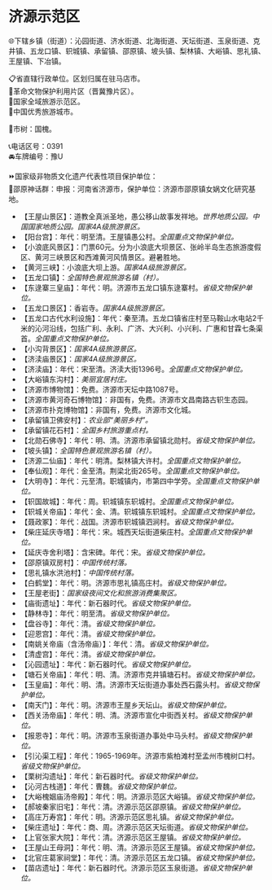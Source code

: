# 济源示范区
🌐下辖乡镇（街道）：沁园街道、济水街道、北海街道、天坛街道、玉泉街道、克井镇、五龙口镇、轵城镇、承留镇、邵原镇、坡头镇、梨林镇、大峪镇、思礼镇、王屋镇、下冶镇。  
  
📋省直辖行政单位。区划归属在驻马店市。  
🚩革命文物保护利用片区（晋冀豫片区）。  
🚩国家全域旅游示范区。  
🏅中国优秀旅游城市。  
  
🌳市树：国槐。  
  
📞电话区号：0391  
🚘车牌编号：豫U  
  
⏩国家级非物质文化遗产代表性项目保护单位：  
🔸邵原神话群：申报：河南省济源市，保护单位：济源市邵原镇女娲文化研究基地。  
  
* 【王屋山景区】：道教全真派圣地，愚公移山故事发祥地。*世界地质公园。中国国家地质公园。国家4A级旅游景区。*  
* 【阳台宫】：年代：明至清。王屋镇愚公村。*全国重点文物保护单位。*  
* 【小浪底风景区】：门票60元。分为小浪底大坝景区、张岭半岛生态旅游度假区、黄河三峡景区和西滩黄河风情景区。避暑胜地。  
* 【黄河三峡】：小浪底大坝上游。*国家4A级旅游景区。*  
* 【五龙口镇】：*全国特色景观旅游名镇（村）。*  
* 【东逯寨三皇庙】：年代：明。济源市五龙口镇东逯寨村。*省级文物保护单位。*
* 【五龙口景区】：香岩寺。*国家4A级旅游景区。*  
* 【五龙口古代水利设施】：年代：秦至清。五龙口镇省庄村至马鞍山水电站2千米的沁河沿线，包括广利、永利、广济、大兴利、小兴利、广惠和甘霖七条渠首。*全国重点文物保护单位。*  
* 【小沟背景区】：*国家4A级旅游景区。*  
* 【济渎庙景区】：*国家4A级旅游景区。*  
* 【济渎庙】：年代：宋至清。济渎大街1396号。*全国重点文物保护单位。*  
* 【大峪镇东沟村】：*美丽宜居村庄。*  
* 【济源市博物馆】：免费。济源市天坛中路1087号。  
* 【济源市黄河奇石博物馆】：非国有，免费。济源市文昌南路古轵生态园。  
* 【济源市扑克博物馆】：非国有，免费。济源市文化城。  
* 【承留镇卫佛安村】：*农业部“美丽乡村”。*  
* 【承留镇花石村】：*全国乡村旅游重点村。*  
* 【北勋石佛寺】：年代：明、清。济源市承留镇北勋村。*省级文物保护单位。*
* 【坡头镇】：*全国特色景观旅游名镇（村）。*  
* 【济源二仙庙】：年代：明清。梨林镇大许村。*全国重点文物保护单位。*  
* 【奉仙观】：年代：金至清。荆梁北街265号。*全国重点文物保护单位。*  
* 【大明寺】：年代：元至清。职城镇内，市第四中学旁。*全国重点文物保护单位。*  
* 【轵国故城】：年代：周。轵城镇东轵城村。*全国重点文物保护单位。*  
* 【轵城关帝庙】：年代：金、清。轵城镇东轵城村。*全国重点文物保护单位。*  
* 【聂政冢】：年代：战国。济源市轵城镇泗涧村。*省级文物保护单位。*
* 【柴庄延庆寺塔】：年代：宋。城西天坛街道柴庄村。*全国重点文物保护单位。*  
* 【延庆寺舍利塔】：含宋碑。年代：宋。*省级文物保护单位。* 
* 【邵原镇双房村】：*中国传统村落。*  
* 【思礼镇水洪池村】：*中国传统村落。*  
* 【白鹤堂】：年代：明。济源市思礼镇高庄村。*省级文物保护单位。*
* 【王屋老街】：*国家级夜间文化和旅游消费集聚区。*  
* 【庙街遗址】：年代：新石器时代。*省级文物保护单位。* 
* 【静林寺】：年代：明至清。*省级文物保护单位。* 
* 【盘谷寺】：年代：清。*省级文物保护单位。* 
* 【迎恩宫】：年代：清。*省级文物保护单位。* 
* 【南姚关帝庙（含汤帝庙）】：年代：清。*省级文物保护单位。* 
* 【清虚宫】：年代：清。*省级文物保护单位。* 
* 【沁园遗址】：年代：新石器时代。*省级文物保护单位。* 
* 【塘石关帝庙】：年代：明、清。济源市克井镇塘石村。*省级文物保护单位。*
* 【玉皇庙】：年代：明、清。济源市天坛街道办事处西石露头村。*省级文物保护单位。*
* 【南天门】：年代：明。济源市王屋乡天坛山。*省级文物保护单位。*
* 【西关汤帝庙】：年代：明、清。济源市宣化中街西关村。*省级文物保护单位。*
* 【报恩寺】：年代：明。济源市玉泉街道办事处中马头村。*省级文物保护单位。*
* 【引沁渠工程】：年代：1965-1969年。济源市紫柏滩村至孟州市槐树口村。*省级文物保护单位。*
* 【栗树沟遗址】：年代：新石器时代。*省级文物保护单位。* 
* 【沁河古栈道】：年代：曹魏。*省级文物保护单位。*   
* 【大峪槐姻庙汤帝殿】：年代：明。济源示范区大峪镇。*省级文物保护单位。* 
* 【郝坡秦家旧宅】：年代：清。济源示范区邵原镇。*省级文物保护单位。* 
* 【高庄万寿宫】：年代：明。济源示范区思礼镇。*省级文物保护单位。* 
* 【柴庄遗址】：年代：商、周。济源示范区天坛街道。*省级文物保护单位。* 
* 【上官张家大院】：年代：清。济源示范区王屋镇。*省级文物保护单位。* 
* 【王屋山王母洞】：年代：明、清。济源示范区王屋镇。*省级文物保护单位。* 
* 【北官庄葛家祠堂】：年代：清。济源示范区五龙口镇。*省级文物保护单位。* 
* 【苗店遗址】：年代：新石器时代。济源示范区玉泉街道。*省级文物保护单位。* 
